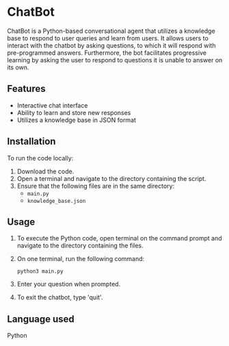 # ChatBot

ChatBot is a Python-based conversational agent that utilizes a knowledge base to respond to user queries and learn from users. It allows users to interact with the chatbot by asking questions, to which it will respond with pre-programmed answers. Furthermore, the bot facilitates progressive learning by asking the user to respond to questions it is unable to answer on its own.

## Features

- Interactive chat interface
- Ability to learn and store new responses
- Utilizes a knowledge base in JSON format

## Installation

To run the code locally:

1. Download the code.
2. Open a terminal and navigate to the directory containing the script.
3. Ensure that the following files are in the same directory:
   - `main.py`
   - `knowledge_base.json`

## Usage

1. To execute the Python code, open terminal on the command prompt and navigate to the directory containing the files.

2. On one terminal, run the following command:
    ```
    python3 main.py
    ```

3. Enter your question when prompted.

4. To exit the chatbot, type 'quit'.

## Language used

Python
